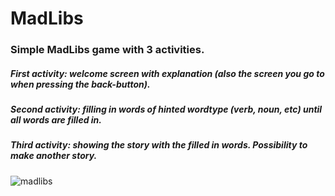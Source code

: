 # MadLibs
### Simple MadLibs game with 3 activities.
##### First activity: welcome screen with explanation (also the screen you go to when pressing the back-button).
##### Second activity: filling in words of hinted wordtype (verb, noun, etc) until all words are filled in.
##### Third activity: showing the story with the filled in words. Possibility to make another story.
![madlibs](https://cloud.githubusercontent.com/assets/16048199/20214876/19c2b4fa-a811-11e6-8ca3-00962b06726d.png)

